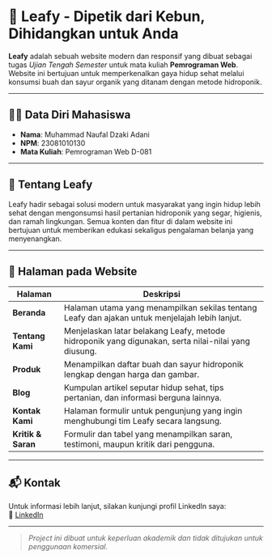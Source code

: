 # 🌱 Leafy - Dipetik dari Kebun, Dihidangkan untuk Anda

**Leafy** adalah sebuah website modern dan responsif yang dibuat sebagai tugas *Ujian Tengah Semester* untuk mata kuliah **Pemrograman Web**. Website ini bertujuan untuk memperkenalkan gaya hidup sehat melalui konsumsi buah dan sayur organik yang ditanam dengan metode hidroponik.

---

## 👨‍🎓 Data Diri Mahasiswa

- **Nama**: Muhammad Naufal Dzaki Adani
- **NPM**: 23081010130
- **Mata Kuliah**: Pemrograman Web D-081

---

## 📖 Tentang Leafy

Leafy hadir sebagai solusi modern untuk masyarakat yang ingin hidup lebih sehat dengan mengonsumsi hasil pertanian hidroponik yang segar, higienis, dan ramah lingkungan. Semua konten dan fitur di dalam website ini bertujuan untuk memberikan edukasi sekaligus pengalaman belanja yang menyenangkan.

---

## 📄 Halaman pada Website

| Halaman           | Deskripsi |
|-------------------|-----------|
| **Beranda**       | Halaman utama yang menampilkan sekilas tentang Leafy dan ajakan untuk menjelajah lebih lanjut. |
| **Tentang Kami**  | Menjelaskan latar belakang Leafy, metode hidroponik yang digunakan, serta nilai-nilai yang diusung. |
| **Produk**        | Menampilkan daftar buah dan sayur hidroponik lengkap dengan harga dan gambar. |
| **Blog**          | Kumpulan artikel seputar hidup sehat, tips pertanian, dan informasi berguna lainnya. |
| **Kontak Kami**   | Halaman formulir untuk pengunjung yang ingin menghubungi tim Leafy secara langsung. |
| **Kritik & Saran**| Formulir dan tabel yang menampilkan saran, testimoni, maupun kritik dari pengguna. |

---

## 📬 Kontak

Untuk informasi lebih lanjut, silakan kunjungi profil LinkedIn saya:  
🔗 [LinkedIn](https://www.linkedin.com/in/naufal-dzaki/)

---

> *Project ini dibuat untuk keperluan akademik dan tidak ditujukan untuk penggunaan komersial.*
